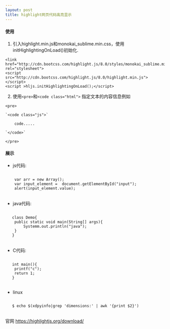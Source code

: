 ```yaml
---
layout: post
title: highlight网页代码高亮显示
---
```


#### 使用

1. 引入highlight.min.js和monokai_sublime.min.css，使用initHighlightingOnLoad()初始化.

```
<link href="http://cdn.bootcss.com/highlight.js/8.0/styles/monokai_sublime.min.css" rel="stylesheet">
<script src="http://cdn.bootcss.com/highlight.js/8.0/highlight.min.js"></script>
<script >hljs.initHighlightingOnLoad();</script>    
```

2. 使用`<pre>`和`<code class="html">` 指定文本的内容信息例如

`<pre>`

    `<code class="js">`

        code.....
        
    `</code>`
    
`</pre>`


#### 展示

* js代码:

<pre>
<code class="js">
    var arr = new Array();
    var input_element =  document.getElementById("input");
    alert(input_element.value);
</code>
</pre>

* java代码:

<pre>
<code class="java">
   class Demo{
    public static void main(String[] args){
        Systemm.out.println("java");
    }
   }
</code>
</pre>

* C代码:

<pre>
<code class="c">
   int main(){
    printf("c");
    return 1;
   }
</code>
</pre>

* linux

<pre>
<code class="linux">
   $ echo $(xdpyinfo|grep 'dimensions:' | awk '{print $2}')
</code>
</pre>

官网 https://highlightjs.org/download/